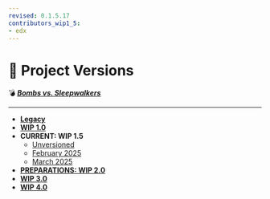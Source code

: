 ```yaml
---
revised: 0.1.5.17
contributors_wip1_5:
- edx
---
```


# 📁 Project Versions

💣 ***[Bombs vs. Sleepwalkers][home]***

****

- [**Legacy**][legacy]
- [**WIP 1.0**][wip10]
- **CURRENT: WIP 1.5**
  - [Unversioned][wip15_unv]
  - [February 2025][wip15_2502]
  - [March 2025][wip15_2503]
- [**PREPARATIONS: WIP 2.0**][wip20]
- [**WIP 3.0**][wip30]
- [**WIP 4.0**][wip40]

[home]: /README.md
[legacy]: /project_versions/legacy.md
[wip10]: /project_versions/wip1_0.md
[wip15_unv]: /project_versions/wip1_5_unversioned.md
[wip15_2502]: /project_versions/wip1_5_2025_02.md
[wip15_2503]: /project_versions/wip1_5_2025_03.md
[wip20]: /project_versions/wip2_0.md
[wip30]: /project_versions/wip3_0.md
[wip40]: /project_versions/wip4_0.md
